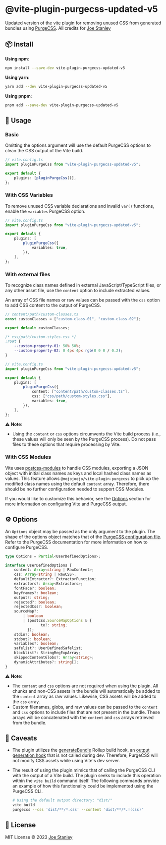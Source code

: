 # @vite-plugin-purgecss-updated-v5

Updated version of the [vite](https://vitejs.dev/) plugin for removing unused CSS from generated
bundles using [PurgeCSS](https://purgecss.com/).
All credits for [Joe Stanley](https://github.com/mojojoejo)

## 📦 Install

**Using npm**:

```sh
npm install --save-dev vite-plugin-purgecss-updated-v5
```

**Using yarn**:

```sh
yarn add --dev vite-plugin-purgecss-updated-v5
```

**Using pnpm**:

```sh
pnpm add --save-dev vite-plugin-purgecss-updated-v5
```

## 🚀 Usage

### Basic

Omitting the options argument will use the default PurgeCSS options to clean
the CSS output of the Vite build.

```ts
// vite.config.ts
import pluginPurgeCss from "vite-plugin-purgecss-updated-v5";

export default {
	plugins: [pluginPurgeCss()],
};
```

### With CSS Variables

To remove unused CSS variable declarations and invalid `var()` functions,
enable the `variables` PurgeCSS option.

```ts
// vite.config.ts
import pluginPurgeCss from "vite-plugin-purgecss-updated-v5";

export default {
	plugins: [
		pluginPurgeCss({
			variables: true,
		}),
	],
};
```

### With external files

To recognize class names defined in external JavaScript/TypeScript files, or
any other asset file, use the `content` option to include extracted values.

An array of CSS file names or raw values can be passed with the `css` option to
add CSS content to the output of PurgeCSS.

```ts
// content/path/custom-classes.ts
const customClasses = ["custom-class-01", "custom-class-02"];

export default customClasses;
```

```css
/* css/path/custom-styles.css */
:root {
	--custom-property-01: 50% 50%;
	--custom-property-02: 0 4px 4px rgb(0 0 0 / 0.2);
}
```

```ts
// vite.config.ts
import pluginPurgeCss from "vite-plugin-purgecss-updated-v5";

export default {
	plugins: [
		pluginPurgeCss({
			content: ["content/path/custom-classes.ts"],
			css: ["css/path/custom-styles.css"],
			variables: true,
		}),
	],
};
```

⚠️ **Note**:

- Using the `content` or `css` options circumvents the Vite build process
  (i.e., these values will only be seen by the PurgeCSS process). Do not pass
  files to these options that require processing by Vite.

### With CSS Modules

Vite uses [postcss-modules](https://github.com/css-modules/postcss-modules) to
handle CSS modules, exporting a JSON object with initial class names as keys
and local hashed class names as values. This feature allows
`@mojojoejo/vite-plugin-purgecss` to pick up the modified class names using the
default `content` array. Therefore, there should be no further configuration
needed to support CSS Modules.

If you would like to customize this behavior, see the [Options](#%EF%B8%8F-options)
section for more information on configuring Vite and PurgeCSS output.

## ⚙️ Options

An `Options` object may be passed as the only argument to the plugin. The shape
of the options object matches that of the
[PurgeCSS configuration file](https://purgecss.com/configuration.html). Refer
to the PurgeCSS documentation for more information on how to configure
PurgeCSS.

```ts
type Options = Partial<UserDefinedOptions>;

interface UserDefinedOptions {
	content: Array<string | RawContent>;
	css: Array<string | RawCSS>;
	defaultExtractor?: ExtractorFunction;
	extractors?: Array<Extractors>;
	fontFace?: boolean;
	keyframes?: boolean;
	output?: string;
	rejected?: boolean;
	rejectedCss?: boolean;
	sourceMap?:
		| boolean
		| (postcss.SourceMapOptions & {
				to?: string;
		  });
	stdin?: boolean;
	stdout?: boolean;
	variables?: boolean;
	safelist?: UserDefinedSafelist;
	blocklist?: StringRegExpArray;
	skippedContentGlobs?: Array<string>;
	dynamicAttributes?: string[];
}
```

⚠️ **Note**:

- The `content` and `css` options are not required when using the plugin. All
  chunks and non-CSS assets in the bundle will automatically be added to the
  `content` array as raw values. Likewise, CSS assets will be added to the
  `css` array.
- Custom filenames, globs, and raw values can be passed to the `content` and
  `css` options to include files that are not present in the bundle. These
  arrays will be concatenated with the `content` and `css` arrays retrieved
  from the bundle.

## 🤔 Caveats

- The plugin utilizes the [generateBundle](https://rollupjs.org/plugin-development/#generatebundle)
  Rollup build hook, an [output generation hook](https://vitejs.dev/guide/api-plugin.html#universal-hooks)
  that is not called during dev. Therefore, PurgeCSS will not modify CSS assets
  while using Vite's dev server.
- The result of using the plugin mimics that of calling the PurgeCSS CLI with
  the output of a Vite build. The plugin seeks to include this operation within
  the `vite build` command itself. The following commands provide an example of
  how this functionality could be implemented using the PurgeCSS CLI.

  ```sh
  # Using the default output directory: "dist/"
  vite build
  purgecss --css 'dist/**/*.css' --content 'dist/**/*.!(css)'
  ```

## 📄 License

MIT License © 2023 [Joe Stanley](https://github.com/mojojoejo)
